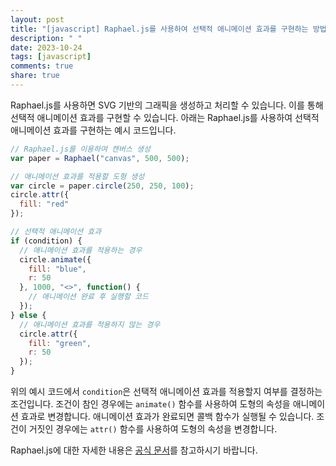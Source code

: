 ```yaml
---
layout: post
title: "[javascript] Raphael.js를 사용하여 선택적 애니메이션 효과를 구현하는 방법은 무엇인가?"
description: " "
date: 2023-10-24
tags: [javascript]
comments: true
share: true
---
```

Raphael.js를 사용하면 SVG 기반의 그래픽을 생성하고 처리할 수 있습니다. 이를 통해 선택적 애니메이션 효과를 구현할 수 있습니다. 아래는 Raphael.js를 사용하여 선택적 애니메이션 효과를 구현하는 예시 코드입니다.

```javascript
// Raphael.js를 이용하여 캔버스 생성
var paper = Raphael("canvas", 500, 500);

// 애니메이션 효과를 적용할 도형 생성
var circle = paper.circle(250, 250, 100);
circle.attr({
  fill: "red"
});

// 선택적 애니메이션 효과
if (condition) {
  // 애니메이션 효과를 적용하는 경우
  circle.animate({
    fill: "blue",
    r: 50
  }, 1000, "<>", function() {
    // 애니메이션 완료 후 실행할 코드
  });
} else {
  // 애니메이션 효과를 적용하지 않는 경우
  circle.attr({
    fill: "green",
    r: 50
  });
}
```

위의 예시 코드에서 `condition`은 선택적 애니메이션 효과를 적용할지 여부를 결정하는 조건입니다. 조건이 참인 경우에는 `animate()` 함수를 사용하여 도형의 속성을 애니메이션 효과로 변경합니다. 애니메이션 효과가 완료되면 콜백 함수가 실행될 수 있습니다. 조건이 거짓인 경우에는 `attr()` 함수를 사용하여 도형의 속성을 변경합니다.

Raphael.js에 대한 자세한 내용은 [공식 문서](https://dmitrybaranovskiy.github.io/raphael/)를 참고하시기 바랍니다.
```